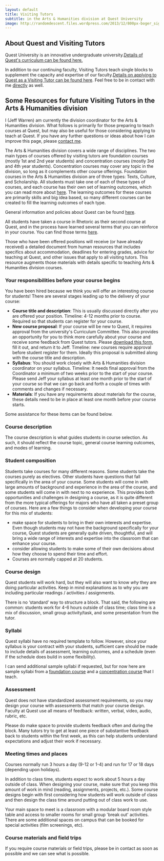 ```yaml
---
layout: default
title: Visiting Tutors
subtitle: in the Arts & Humanities division at Quest University
image: http://randomdescent.files.wordpress.com/2013/12/800px-boger_sigurdur_olafsson.jpg
---
```


## About Quest and Visiting Tutors
Quest University is an innovative undergraduate university.[Details of Quest's curriculum can be found here.](https://questu.ca/academics/the-block-plan/)

In addition to our continuing faculty, Visiting Tutors teach single blocks to supplement the capacity and expertise of our faculty.[Details on applying to Quest as a Visiting Tutor can be found here](https://questu.ca/about/employment/visiting-tutors/). Feel free to be in contact with me [directly](mailto:jeff.warren@questu.ca) as well.

## Some Resources for future Visiting Tutors in the Arts & Humanities division
I (Jeff Warren) am currently the division coordinator for the Arts & Humanities division. What follows is primarily for those preparing to teach courses at Quest, but may also be useful for those considering applying to teach at Quest. If you have any further questions or ideas about how I can improve this page, please [contact me](mailto:jeffrwarren@gmail.com). 

The Arts & Humanities division covers a wide range of disciplines. The two main types of courses offered by visiting tutors are foundation courses (mostly 1st and 2nd year students) and concentration courses (mostly 3rd and 4th year students). Concentration courses may cover any topic in the division, so long as it complements other course offerings. Foundation courses in the Arts & Humanities division are of three types: Texts, Culture, and Scholarship. All students must take one of each of these types of courses, and each course has their own set of learning outcomes, which you can read more about [here](/files/humfoundation.pdf). The learning outcomes for these courses are primarily skills and big idea based, so many different courses can be created to fill the learning outcomes of each type.

General information and policies about Quest can be found [here](https://questu.ca/academics/catalogue-calendar-policies/).

All students have taken a course in Rhetoric as their second course at Quest, and in the process have learned several terms that you can reinforce in your course. You can find those terms [here](https://jeffrwarren.github.io/grading).

Those who have been offered positions will receive (or have already received) a detailed document from human resources that includes specifics about accommodation, deadlines for entering grades, advice for teaching at Quest, and other issues that apply to all visiting tutors. This resource augments those materials with details specific to teaching Arts & Humanities division courses.

### Your responsibilities before your course begins
You have been hired because we think you will offer an interesting course for students! There are several stages leading up to the delivery of your course:

- **Course title and description**: This is usually discussed directly after you are offered your position. Timeline: 4-12 months prior to course. Required so that students can register for your course.
- **New course proposal**: If your course will be new to Quest, it requires approval from the university's Curriculum Committee. This also provides an opportunity for you to think more carefully about your course and receive some feedback from Quest tutors. Please [download this form](https://www.dropbox.com/s/e20xhq1wna7z7xi/Quest%20University%20new%20course%20proposal%20form%20for%20visiting%20tutors.docx?dl=0), fill it out, and return it to Jeff. Timeline: new courses require approval before student register for them. Ideally this proposal is submitted along with the course title and description.
- **Syllabus**: You should work closely with Arts & Humanities division coordinator on your syllabus. Timeline: It needs final approval from the Coordinator a minimum of two weeks prior to the start of your course. Please send Jeff your syllabus at least one month prior to the start of your course so that we can go back and forth a couple of times with comments and changes if necessary.
- **Materials**: If you have any requirements about materials for the course, these details need to be in place at least one month before your course starts.

Some assistance for these items can be found below.

### Course description
The course description is what guides students in course selection. As such, it should reflect the course topic, general course learning outcomes, and modes of learning.

### Student composition
Students take courses for many different reasons. Some students take the courses purely as electives. Other students have questions that fall specifically in the area of your course. Some students will come in with large amounts of background and experience in the area of the course, and some students will come in with next to no experience. This provides both opportunities and challenges in designing a course, as it is quite different from the more typical offerings for majors who have all taken a preset group of courses. Here are a few things to consider when developing your course for this mix of students:

- make space for students to bring in their own interests and expertise. Even though students may not have the background specifically for your course, Quest students are generally quite driven, thoughtful, and will bring a wide range of interests and expertise into the classroom that can enhance your course.
- consider allowing students to make some of their own decisions about how they choose to spend their time and effort.
- Courses are normally capped at 20 students.

### Course design
Quest students will work hard, but they will also want to know *why* they are doing particular activities. Keep in mind explanations as to why you are including particular readings / activities / assignments.

There is no ‘standard’ way to structure a block. That said, the following are common: students work for 4-6 hours outside of class time; class time is a mix of discussion, small group activity/task, and some presentation from the tutor.

### Syllabi
Quest syllabi have no required template to follow. However, since your syllabus is your contract with your students, sufficient care should be made to include details of assessment, learning outcomes, and a schedule (even if the schedule does build in some flexibility).

I can send additional sample syllabi if requested, but for now here are sample syllabi from a [foundation course](https://www.dropbox.com/s/jfthjkdk0zkqvdh/s17%20The%20Phenomenon%20of%20Music.pdf?dl=0) and a [concentration course](https://www.dropbox.com/s/ua89nuj647a3iw7/s17%20Phenomenology%20Education%20Place%20Warren.pdf?dl=0) that I teach.

### Assessment
Quest does not have standardized assessment requirements, so you may design your course with assessments that match your course design. Faculty at Quest use all means of feedback: written, verbal, video, audio, rubric, etc.

Please do make space to provide students feedback often and during the block. Many tutors try to get at least one piece of substantive feedback back to students within the first week, as this can help students understand expectations and adjust their work if necessary.

### Meeting times and places
Courses normally run 3 hours a day (9-12 or 1-4) and run for 17 or 18 days (depending upon holidays).

In addition to class time, students expect to work about 5 hours a day outside of class. When designing your course, make sure that you keep this amount of work in mind (reading, assignments, projects, etc.). Some course designs begin with first considering how students will work outside of class and then design the class time around putting out of class work to use.

Your main space to meet is a classroom with a modular board room style table and access to smaller rooms for small group 'break out' activities. There are some additional spaces on campus that can be booked for special activities (film screenings, etc).

### Course materials and field trips
If you require course materials or field trips, please be in contact as soon as possible and we can see what is possible.

